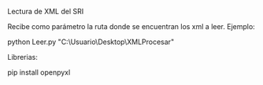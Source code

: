 Lectura de XML del SRI

Recibe como parámetro la ruta donde se encuentran los xml a leer. Ejemplo:

python Leer.py "C:\Usuario\Desktop\XMLProcesar"

Librerias:

pip install openpyxl

